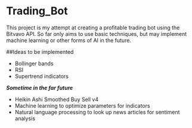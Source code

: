 # Trading_Bot
This project is my attempt at creating a profitable trading bot using the Bitvavo API. So far only aims to use basic techniques, but may implement machine learning or other forms of AI in the future.


##Ideas to be implemented
+ Bollinger bands 
+ RSI
+ Supertrend indicators

***Sometime in the far future***
+ Heikin Ashi Smoothed Buy Sell v4
+ Machine learning to optimize parameters for indicators
+ Natural language processing to look up news articles for sentiment analysis